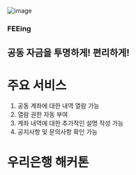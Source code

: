 
![image](https://user-images.githubusercontent.com/55429237/116961148-81c73c80-acdd-11eb-982e-9074e173e2f9.png)

### FEEing

## 공동 자금을 투명하게! 편리하게!

# 주요 서비스
1. 공동 계좌에 대한 내역 열람 가능
2. 열람 권한 자동 부여
3. 계좌 내역에 대한 추가적인 설명 작성 가능
4. 공지사항 및 문의사항 확인 가능


# 우리은행 해커톤
